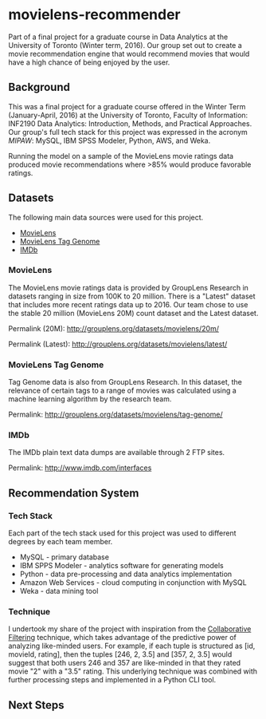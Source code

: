 # movielens-recommender

Part of a final project for a graduate course in Data Analytics at the University of Toronto (Winter term, 2016). Our group set out to create a movie recommendation engine that would recommend movies that would have a high chance of being enjoyed by the user.

## Background

This was a final project for a graduate course offered in the Winter Term (January-April, 2016) at the University of Toronto, Faculty of Information: INF2190 Data Analytics: Introduction, Methods, and Practical Approaches. Our group's full tech stack for this project was expressed in the acronym *MIPAW*: MySQL, IBM SPSS Modeler, Python, AWS, and Weka.

Running the model on a sample of the MovieLens movie ratings data produced movie recommendations where >85% would produce favorable ratings.

## Datasets

The following main data sources were used for this project.

- [MovieLens](http://grouplens.org/datasets/movielens/)
- [MovieLens Tag Genome](http://grouplens.org/datasets/movielens/tag-genome/)
- [IMDb](http://www.imdb.com/interfaces)

### MovieLens 

The MovieLens movie ratings data is provided by GroupLens Research in datasets ranging in size from 100K to 20 million. There is a "Latest" dataset that includes more recent ratings data up to 2016. Our team chose to use the stable 20 million (MovieLens 20M) count dataset and the Latest dataset.

Permalink (20M): http://grouplens.org/datasets/movielens/20m/

Permalink (Latest): http://grouplens.org/datasets/movielens/latest/

### MovieLens Tag Genome

Tag Genome data is also from GroupLens Research. In this dataset, the relevance of certain tags to a range of movies was calculated using a machine learning algorithm by the research team.

Permalink: http://grouplens.org/datasets/movielens/tag-genome/

### IMDb

The IMDb plain text data dumps are available through 2 FTP sites. 

Permalink: http://www.imdb.com/interfaces


## Recommendation System

### Tech Stack

Each part of the tech stack used for this project was used to different degrees by each team member. 

- MySQL - primary database
- IBM SPPS Modeler - analytics software for generating models
- Python - data pre-processing and data analytics implementation
- Amazon Web Services - cloud computing in conjunction with MySQL
- Weka - data mining tool

### Technique

I undertook my share of the project with inspiration from the [Collaborative Filtering](https://en.wikipedia.org/wiki/Collaborative_filtering) technique, which takes advantage of the predictive power of analyzing like-minded users. For example, if each tuple is structured as [id, movieId, rating], then the tuples [246, 2, 3.5] and [357, 2, 3.5] would suggest that both users 246 and 357 are like-minded in that they rated movie "2" with a "3.5" rating. This underlying technique was combined with further processing steps and implemented in a Python CLI tool.

## Next Steps



